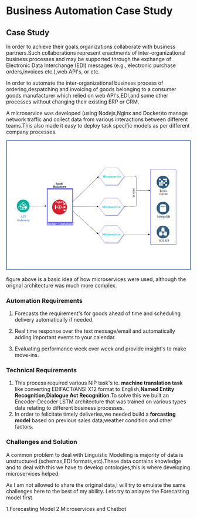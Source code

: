 # Business Automation Case Study
## Case Study
In order to achieve their goals,organizations collaborate with business partners.Such collaborations represent enactments of inter-organizational business processes and may be supported through the exchange of Electronic  Data  Interchange (EDI) messages (e.g., electronic purchase orders,invoices  etc.),web API's, or etc.

In order to automate the inter-organizational business process of ordering,despatching and invoicing of goods belonging to a consumer goods manufacturer which relied on web API's,EDI,and some other processes without changing their existing ERP or CRM.

A microservice was developed (using Nodejs,Nginx and Docker)to manage network traffic and collect data from various interactions between different teams.This also made it easy to deploy task specific models as per different company processes.

<img src="Microservice.jpg"></img>

figure above is a basic idea of how microservices were used, although the orignal architecture was much more complex.

### Automation Requirements

1. Forecasts the requirement's for goods ahead of time and scheduling delivery automatically if needed.

2. Real time response over the text message/email and automatically adding important events to your calendar. 

3. Evaluating performance week over week and provide insight's to make move-ins.

### Technical Requirements

1. This process required various NlP task's ie. <b>machine translation task</b> like converting EDIFACT/ANSI X12 format to English,<b>Named Entity Recognition</b>,<b>Dialogue Act Recognition</b>.To solve this we built an Encoder-Decoder LSTM architecture that was trained on various types data relating to different business processes.
2. In order to felicitate timely deliveries,we needed build a <b>forcasting model</b> based on
previous sales data,weather condition and other factors.

### Challenges and Solution
 
A common problem to deal with Linguistic Modelling is majority of data is unstructured (schemas,EDI formats,etc).These data contains knowledge and to deal with this we have to develop ontologies,this is where developing microservices helped.

As I am not allowed to share the original data,I will try to emulate the same challenges here to the best of my ability. Lets try to anlayze the Forecasting model first

1.Forecasting Model
2.Microservices and Chatbot

